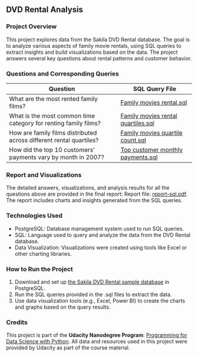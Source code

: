 ## DVD Rental Analysis

### Project Overview
This project explores data from the Sakila DVD Rental database. The goal is to analyze various aspects of family movie rentals, using SQL queries to extract insights and build visualizations based on the data. The project answers several key questions about rental patterns and customer behavior.

### Questions and Corresponding Queries
| Question                                                                 | SQL Query File                                   |
| ------------------------------------------------------------------------ | ------------------------------------------------ |
| What are the most rented family films?                                    | [Family movies rental.sql](https://github.com/Asocs1/DVD-Rental-Analysis/blob/main/Family%20movies%20rental.sql)  |
| What is the most common time category for renting family films?           | [Family movies rental quartiles.sql](https://github.com/Asocs1/DVD-Rental-Analysis/blob/main/Family%20movies%20rental%20quartiles.sql)  |
| How are family films distributed across different rental quartiles?       | [Family movies quartile count.sql](https://github.com/Asocs1/DVD-Rental-Analysis/blob/main/Family%20movies%20quartile%20count.sql)   |
| How did the top 10 customers' payments vary by month in 2007?             | [Top customer monthly payments.sql](https://github.com/Asocs1/DVD-Rental-Analysis/blob/main/Top%20customer%20monthly%20payments.sql)  |

### Report and Visualizations
The detailed answers, visualizations, and analysis results for all the questions above are provided in the final report:
Report file: [report-sql.pdf](https://github.com/Asocs1/DVD-Rental-Analysis/blob/main/report-sql.pdf).
The report includes charts and insights generated from the SQL queries.

### Technologies Used
* PostgreSQL: Database management system used to run SQL queries.
* SQL: Language used to query and analyze the data from the DVD Rental database.
* Data Visualization: Visualizations were created using tools like Excel or other charting libraries.

### How to Run the Project
1. Download and set up [the Sakila DVD Rental sample database](https://www.postgresqltutorial.com/postgresql-getting-started/postgresql-sample-database/) in PostgreSQL.
2. Run the SQL queries provided in the .sql files to extract the data.
3. Use data visualization tools (e.g., Excel, Power BI) to create the charts and graphs based on the query results.

### Credits
This project is part of the **Udacity Nanodegree Program**: [Programming for Data Science with Python](https://www.udacity.com/course/programming-for-data-science-nanodegree--nd104). All data and resources used in this project were provided by Udacity as part of the course material.
